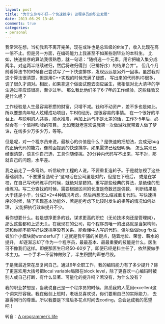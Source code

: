 ```yaml
---
layout: post
title: "为什么你写不好一个快速排序? 谈程序员的职业发展"
date: 2013-06-29 13:46
comments: true
categories:
- personal
---
```


我常常在想，当初我若不离开完美，现在或许也是总监级的title了，收入比现在高一倍不止。但是另一方面，在编码能力上我甚至不如某些刚毕业的本科生。
比如，快速排序的算法我很熟悉，就一句话：“随机选一个元素，用它把输入集分成两半，对这两半继续递归，然后将递归得到（已排好序）的结果合并”。
但几个月前看算法书的时候自己尝试写了一下快速排序，发现远远是另外一回事。虽然我对这个算法很清楚，但是用C++实现的时候充满了疑惑，
写出来的代码BUG很多，调了很久才调对。相反，如果拿这个做面试题去面应届生，我相信对北大清华的学生通过率应该很高，至少过半。
那么我比他们多了6-7年的工作经验，这些经验又是什么呢？
<!--More-->
工作经验是人生最容易积攒的财富，只增不减。钱和不动资产，差不多也是如此。所以要想向年轻人炫耀成功项目，牛B的经历，是很容易的事情。
在一个很好的平台上，与聪明的人共事，顺水推舟，再加上运气不是太差的话，工作3-5年后，必然会有一个值得吹嘘的项目。
比如我就老喜欢说我第一次做游戏就带着人做了梦诛，在线多少万多少万，等等。

但是呢，对一个程序员来说，最核心的价值是什么？是快速的把想法，变成无bug的正确代码的能力。像前面提到的快速排序，如果需求已经很明确，
怎么实现已经很清楚，语言你自己选，工具你随便挑。20分钟内代码写不出来，写不对，那就自己的问题，水平差。

我之前走了一条弯路，听信软件工程的人说，不要重复造轮子。于是就忽视了这些基础训练。“不要重复造轮子“这句话在公司里是对的，但是在下班后，
或是在学校，在自己写代码练手的时候，就绝对是错的。重写那些经典的算法，是绝佳的思维练习。写二分查找的时候，需要根据区间的长度是奇数还是偶数，
判断结果是大于还是小于，分成2×2=4种情况考虑，然后再想怎么缩减重复代码。写快速排序的时候，除了实现基本功能外，若是能考虑下比较时发生的相等的情况如何处理，
又能把执行效率提升不少。

看你想要什么。若是想挣更多的钱，谋求更高的职位（无论技术岗还是管理岗），那么这些都和上述无关。在我现在的公司，每个程序员唯一的出路就是当架构师。
这和你能不能写好快速排序没有关系，能看懂牛人写的代码，偶尔做做bug fix或者加个小模块就wonderful了！这就是我牢骚的关键点，随着地位、荣誉、薪水的提升，
却逐渐忘却了作为一个程序员，最最基本、最最重要的技能是什么。医生可不像我们这样。即便那医生已经50-60岁了，即便已经是科主任了，依然要做手术主刀。
一个手术一不留神做败了，半生积攒的声誉尽毁。

于是我最近常在反复问自己，通过6年全职工作，我的编码能力有了多少提升？除了更喜欢用大括号把local variable局限在block
level，除了更喜欢一心编码时被别人或自己打断，有什么显著、可量化的提升吗？若没有，为什么没有？

我的职业梦想是，当我说自己是一个程序员的时候，熟悉我的人愿用excellent这个词来形容我。我在傲剑上班时，老板总喜欢说，你们要用自己的实际能力，
去赢得同行的尊重。所以我要是下班后多花点时间去coding，总会达成我的愿望吧！

转自：[A programmer’s life](http://blog.sunchangming.com/post/47626775433)
